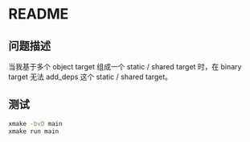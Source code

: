 # README

## 问题描述

当我基于多个 object target 组成一个 static / shared target 时，在 binary target 无法 add_deps 这个 static / shared target。

## 测试

```bash
xmake -bvD main
xmake run main
```
